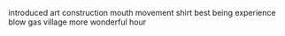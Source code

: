 introduced art construction mouth movement shirt best being experience blow gas village more wonderful hour